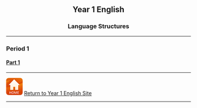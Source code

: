 <h2> 
<p align="center">
Year 1 English
</p>
</h2>

<h3> 
<p align="center">
Language Structures
</p>
</h3>

***
### Period 1
#### [Part 1](https://tangerina-pt.github.io/English/Y1_conv_p1)

***
[![home](/images/home.PNG)](https://tangerina-pt.github.io/English/Year1) [Return to Year 1 English Site](https://tangerina-pt.github.io/English/Year1)

***
